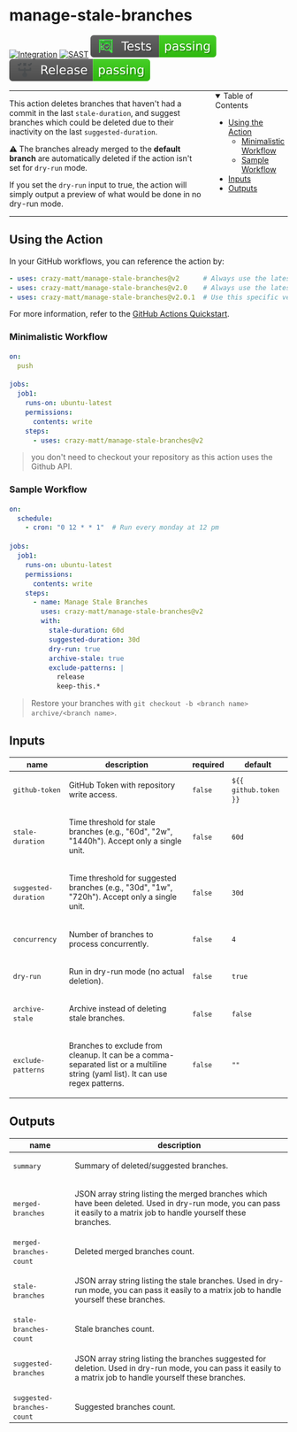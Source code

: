 # manage-stale-branches  <!-- omit in toc -->

[![Integration](https://github.com/crazy-matt/manage-stale-branches/actions/workflows/integration.yaml/badge.svg)](https://github.com/crazy-matt/manage-stale-branches/actions/workflows/integration.yaml)
[![SAST](https://github.com/crazy-matt/manage-stale-branches/actions/workflows/github-code-scanning/codeql/badge.svg)](https://github.com/crazy-matt/manage-stale-branches/actions/workflows/github-code-scanning/codeql)
[![Tests](https://github.com/crazy-matt/manage-stale-branches/blob/badges/tests.svg)](https://github.com/crazy-matt/manage-stale-branches/actions/workflows/release.yaml)
[![Release](https://github.com/crazy-matt/manage-stale-branches/blob/badges/release.svg)](https://github.com/crazy-matt/manage-stale-branches/actions/workflows/release.yaml)

<table border="0" cellspacing="0" cellpadding="0" style="border-collapse: collapse;">
<tr>
<td width="70%" style="border: 0; vertical-align: top; padding: 0;">

This action deletes branches that haven't had a commit in the last `stale-duration`, and suggest branches which could be deleted due to their inactivity on the last `suggested-duration`.

⚠️ The branches already merged to the **default branch** are automatically deleted if the action isn't set for `dry-run` mode.

If you set the `dry-run` input to true, the action will simply output a preview of what would be done in no dry-run mode.

</td>
<td valign="top" style="border: 0; padding: 0 0 0 20px;">

<details open="open">
<summary>Table of Contents</summary>

- [Using the Action](#using-the-action)
  - [Minimalistic Workflow](#minimalistic-workflow)
  - [Sample Workflow](#sample-workflow)
- [Inputs](#inputs)
- [Outputs](#outputs)

</details>

</td>
</tr>
</table>

## Using the Action

In your GitHub workflows, you can reference the action by:

```yaml
- uses: crazy-matt/manage-stale-branches@v2      # Always use the latest 2.x.x
- uses: crazy-matt/manage-stale-branches@v2.0    # Always use the latest 2.0.x
- uses: crazy-matt/manage-stale-branches@v2.0.1  # Use this specific version
```

For more information, refer to the [GitHub Actions Quickstart](https://docs.github.com/en/actions/quickstart).

### Minimalistic Workflow

```yaml
on:
  push

jobs:
  job1:
    runs-on: ubuntu-latest
    permissions:
      contents: write
    steps:
      - uses: crazy-matt/manage-stale-branches@v2
```

> you don't need to checkout your repository as this action uses the Github API.

### Sample Workflow

```yaml
on:
  schedule:
    - cron: "0 12 * * 1"  # Run every monday at 12 pm

jobs:
  job1:
    runs-on: ubuntu-latest
    permissions:
      contents: write
    steps:
      - name: Manage Stale Branches
        uses: crazy-matt/manage-stale-branches@v2
        with:
          stale-duration: 60d
          suggested-duration: 30d
          dry-run: true
          archive-stale: true
          exclude-patterns: |
            release
            keep-this.*
```

> Restore your branches with `git checkout -b <branch name> archive/<branch name>`.

<!-- action-docs-inputs source="action.yml" -->
## Inputs

| name | description | required | default |
| --- | --- | --- | --- |
| `github-token` | <p>GitHub Token with repository write access.</p> | `false` | `${{ github.token }}` |
| `stale-duration` | <p>Time threshold for stale branches (e.g., "60d", "2w", "1440h"). Accept only a single unit.</p> | `false` | `60d` |
| `suggested-duration` | <p>Time threshold for suggested branches (e.g., "30d", "1w", "720h"). Accept only a single unit.</p> | `false` | `30d` |
| `concurrency` | <p>Number of branches to process concurrently.</p> | `false` | `4` |
| `dry-run` | <p>Run in dry-run mode (no actual deletion).</p> | `false` | `true` |
| `archive-stale` | <p>Archive instead of deleting stale branches.</p> | `false` | `false` |
| `exclude-patterns` | <p>Branches to exclude from cleanup. It can be a comma-separated list or a multiline string (yaml list). It can use regex patterns.</p> | `false` | `""` |
<!-- action-docs-inputs source="action.yml" -->

<!-- action-docs-outputs source="action.yml" -->
## Outputs

| name | description |
| --- | --- |
| `summary` | <p>Summary of deleted/suggested branches.</p> |
| `merged-branches` | <p>JSON array string listing the merged branches which have been deleted. Used in dry-run mode, you can pass it easily to a matrix job to handle yourself these branches.</p> |
| `merged-branches-count` | <p>Deleted merged branches count.</p> |
| `stale-branches` | <p>JSON array string listing the stale branches. Used in dry-run mode, you can pass it easily to a matrix job to handle yourself these branches.</p> |
| `stale-branches-count` | <p>Stale branches count.</p> |
| `suggested-branches` | <p>JSON array string listing the branches suggested for deletion. Used in dry-run mode, you can pass it easily to a matrix job to handle yourself these branches.</p> |
| `suggested-branches-count` | <p>Suggested branches count.</p> |
<!-- action-docs-outputs source="action.yml" -->
